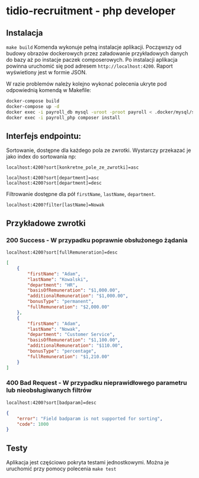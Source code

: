 # tidio-recruitment - php developer

## Instalacja
`make build`
Komenda wykonuje pełną instalacje aplikacji. Począwszy od budowy obrazów dockerowych przez załadowanie przykładowych danych do bazy aż po instacje paczek composerowych. Po instalacji aplikacja powinna uruchomić się pod adresem `http://localhost:4200`. Raport wyświetlony jest w formie JSON. 

W razie problemów należy kolejno wykonać polecenia ukryte pod odpowiednią komendą w Makefile:
```bash
docker-compose build
docker-compose up -d
docker exec -i payroll_db mysql -uroot -proot payroll < .docker/mysql/schema.sql
docker exec -i payroll_php composer install
```

## Interfejs endpointu:

Sortowanie, dostępne dla każdego pola ze zwrotki. Wystarczy przekazać je jako index do sortowania np:
```
localhost:4200?sort[konkretne_pole_ze_zwrotki]=asc

localhost:4200?sort[department]=asc
localhost:4200?sort[department]=desc
```

Filtrowanie dostępne dla pół `firstName`, `lastName`, `department`.
```
localhost:4200?filter[lastName]=Nowak
```

## Przykładowe zwrotki
### 200 Success - W przypadku poprawnie obsłużonego żądania
`localhost:4200?sort[fullRemuneration]=desc`
```json
[
    {
        "firstName": "Adam",
        "lastName": "Kowalski",
        "department": "HR",
        "basisOfRemuneration": "$1,000.00",
        "additionalRemuneration": "$1,000.00",
        "bonusType": "permanent",
        "fullRemuneration": "$2,000.00"
    },
    {
        "firstName": "Adam",
        "lastName": "Nowak",
        "department": "Customer Service",
        "basisOfRemuneration": "$1,100.00",
        "additionalRemuneration": "$110.00",
        "bonusType": "percentage",
        "fullRemuneration": "$1,210.00"
    }
]
```

### 400 Bad Request - W przypadku nieprawidłowego parametru lub nieobsługiwanych filtrów
`localhost:4200?sort[badparam]=desc`
```json
{
    "error": "Field badparam is not supported for sorting",
    "code": 1000
}
```

## Testy
Aplikacja jest częściowo pokryta testami jednostkowymi. Można je uruchomić przy pomocy polecenia `make test`


